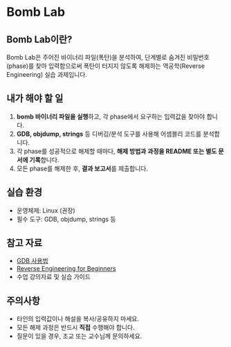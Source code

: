 # Bomb Lab

## Bomb Lab이란?

Bomb Lab은 주어진 바이너리 파일(폭탄)을 분석하여, 단계별로 숨겨진 비밀번호(phase)를 찾아 입력함으로써 폭탄이 터지지 않도록 해제하는 역공학(Reverse Engineering) 실습 과제입니다.

## 내가 해야 할 일

1. **bomb 바이너리 파일을 실행**하고, 각 phase에서 요구하는 입력값을 찾아야 합니다.
2. **GDB, objdump, strings** 등 디버깅/분석 도구를 사용해 어셈블리 코드를 분석합니다.
3. 각 phase를 성공적으로 해제할 때마다, **해제 방법과 과정을 README 또는 별도 문서에 기록**합니다.
4. 모든 phase를 해제한 후, **결과 보고서**를 제출합니다.

## 실습 환경
- 운영체제: Linux (권장)
- 필수 도구: GDB, objdump, strings 등

## 참고 자료
- [GDB 사용법](https://www.gnu.org/software/gdb/documentation/)
- [Reverse Engineering for Beginners](https://beginners.re/)
- 수업 강의자료 및 실습 가이드

## 주의사항
- 타인의 입력값이나 해설을 복사/공유하지 마세요.
- 모든 해제 과정은 반드시 **직접** 수행해야 합니다.
- 질문이 있을 경우, 조교 또는 교수님께 문의하세요.